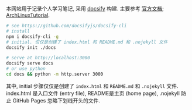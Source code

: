 本网站用于记录个人学习笔记, 采用 [docsify](https://github.com/docsifyjs/docsify) 构建. 主要参考 [官方文档](https://docsify.js.org/#/); [ArchLinuxTutorial](https://github.com/ArchLinuxStudio/ArchLinuxTutorial). 

```sh
# see https://github.com/docsifyjs/docsify-cli
# install
npm i docsify-cli -g
# initial. 仅仅是创建了 index.html 和 README.md 和 .nojekyll 文件
docsify init ./docs

# serve at http://localhost:3000
docsify serve docs
# or use python 
cd docs && python -m http.server 3000
```

其中, initial 步骤仅仅是创建了 `index.html` 和 `README.md` 和 `.nojekyll` 文件. index.html 是入口文件 (entry file), README是主页 (home page), .nojekyll 防止 GitHub Pages 忽略下划线开头的文件. 

